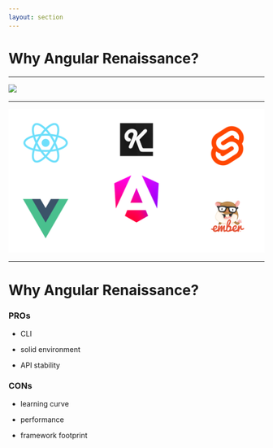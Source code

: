 ```yaml
---
layout: section
---
```


# Why Angular Renaissance?

---

<img src="/barbero.avif" class="m-auto" />

---

<img src="/frameworks.png" class="m-auto" />

---

# Why Angular Renaissance?

<v-click>

### PROs
</v-click>

<v-clicks>

- CLI

- solid environment

- API stability

</v-clicks>

<v-click>

### CONs
</v-click>

<v-clicks>

- learning curve

- performance

- framework footprint

</v-clicks>
